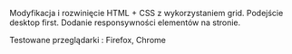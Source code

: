 Modyfikacja i rozwinięcie HTML + CSS z wykorzystaniem grid.
Podejście desktop first.
Dodanie responsywności elementów na stronie.

 Testowane przeglądarki : Firefox, Chrome